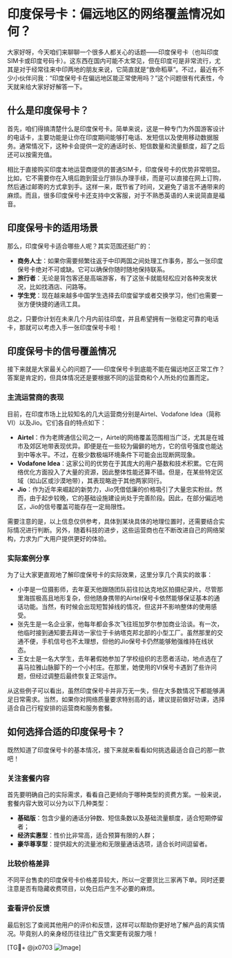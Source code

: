 # 印度保号卡：偏远地区的网络覆盖情况如何？

大家好呀，今天咱们来聊聊一个很多人都关心的话题——印度保号卡（也叫印度SIM卡或印度号码卡）。这东西在国内可能不太常见，但在印度可是非常流行，尤其是对于经常往来中印两地的朋友来说，它简直就是“救命稻草”。不过，最近有不少小伙伴问我：“印度保号卡在偏远地区能正常使用吗？”这个问题很有代表性，今天就来给大家好好解答一下。

## 什么是印度保号卡？

首先，咱们得搞清楚什么是印度保号卡。简单来说，这是一种专门为外国游客设计的电话卡，主要功能是让你在印度期间能够打电话、发短信以及使用移动数据服务。通常情况下，这种卡会提供一定的通话时长、短信数量和流量额度，超了之后还可以按需充值。

相比于直接购买印度本地运营商提供的普通SIM卡，印度保号卡的优势非常明显。比如，它不需要你在入境后跑到营业厅排队办理手续，而是可以直接在网上订购，然后通过邮寄的方式拿到手。这样一来，既节省了时间，又避免了语言不通带来的麻烦。而且，很多印度保号卡还支持中文客服，对于不熟悉英语的人来说简直是福音。

## 印度保号卡的适用场景

那么，印度保号卡适合哪些人呢？其实范围还挺广的：

- **商务人士**：如果你需要频繁往返于中印两国之间处理工作事务，那么一张印度保号卡绝对不可或缺。它可以确保你随时随地保持联系。
- **旅行者**：无论是背包客还是高端游客，有了这张卡就能轻松应对各种突发状况，比如找酒店、问路等。
- **学生党**：现在越来越多中国学生选择去印度留学或者交换学习，他们也需要一张方便快捷的通讯工具。

总之，只要你计划在未来几个月内前往印度，并且希望拥有一张稳定可靠的电话卡，那就可以考虑入手一张印度保号卡啦！

## 印度保号卡的信号覆盖情况

接下来就是大家最关心的问题了——印度保号卡到底能不能在偏远地区正常工作？答案是肯定的，但具体情况还是要根据不同的运营商和个人所处的位置而定。

### 主流运营商的表现

目前，在印度市场上比较知名的几大运营商分别是Airtel、Vodafone Idea（简称VI）以及Jio。它们各自的特点如下：

- **Airtel**：作为老牌通信公司之一，Airtel的网络覆盖范围相当广泛，尤其是在城市及郊区地带表现优异。即便是在一些较为偏僻的地方，它的信号强度也能达到中等水平。不过，在极少数极端环境条件下可能会出现断网现象。
- **Vodafone Idea**：这家公司的优势在于其庞大的用户基数和技术积累。它在网络优化方面投入了大量的资源，因此整体性能还算不错。但是，在某些特定区域（如山区或沙漠地带），其表现略逊于其他两家同行。
- **Jio**：作为近年来崛起的新势力，Jio凭借低廉的价格吸引了大量忠实粉丝。然而，由于起步较晚，它的基础设施建设尚处于完善阶段。因此，在部分偏远地区，Jio的信号覆盖可能存在一定局限性。

需要注意的是，以上信息仅供参考，具体到某块具体的地理位置时，还需要结合实际情况进行判断。另外，随着科技的进步，这些运营商也在不断改进自己的网络架构，力求为广大用户提供更好的体验。

### 实际案例分享

为了让大家更直观地了解印度保号卡的实际效果，这里分享几个真实的故事：

- 小李是一位摄影师，去年夏天他跟随团队前往拉达克地区拍摄纪录片。尽管那里海拔极高且地形复杂，但他随身携带的Airtel保号卡依然能够保证基本的通话功能。当然，有时候会出现短暂掉线的情况，但这并不影响整体的使用感受。
- 张先生是一名企业家，他每年都会多次飞往班加罗尔参加商业洽谈。有一次，他临时接到通知要去拜访一家位于卡纳塔克邦北部的小型工厂。虽然那里的交通不便，手机信号也不太理想，但他的Jio保号卡仍然能够勉强维持在线状态。
- 王女士是一名大学生，去年暑假她参加了学校组织的志愿者活动，地点选在了喜马拉雅山脉脚下的一个小村庄。在那里，她使用的VI保号卡遇到了些许问题，但经过调整后最终恢复正常运作。

从这些例子可以看出，虽然印度保号卡并非万无一失，但在大多数情况下都能够满足日常需求。当然，如果你对网络质量要求特别高的话，建议提前做好功课，选择适合自己行程安排的运营商和服务套餐。

## 如何选择合适的印度保号卡？

既然知道了印度保号卡的基本情况，接下来就来看看如何挑选最适合自己的那一款吧！

### 关注套餐内容

首先要明确自己的实际需求，看看自己更倾向于哪种类型的资费方案。一般来说，套餐内容大致可以分为以下几种类型：

- **基础版**：包含少量的通话分钟数、短信条数以及基础流量额度，适合短期停留者；
- **经济实惠型**：性价比非常高，适合预算有限的人群；
- **豪华尊享型**：提供超大的流量池和无限量通话选项，适合长时间逗留者。

### 比较价格差异

不同平台售卖的印度保号卡价格差异较大，所以一定要货比三家再下单。同时还要注意是否有隐藏收费项目，以免日后产生不必要的麻烦。

### 查看评价反馈

最后别忘了查阅其他用户的评价和反馈，这样可以帮助你更好地了解产品的真实情况。毕竟别人的亲身经历往往比广告文案更有说服力哦！

[TG💪+ @jx0703 ![Image](https://github.com/user-attachments/assets/dbca1d08-cadb-493c-b0ec-ad6f7a83f270)]